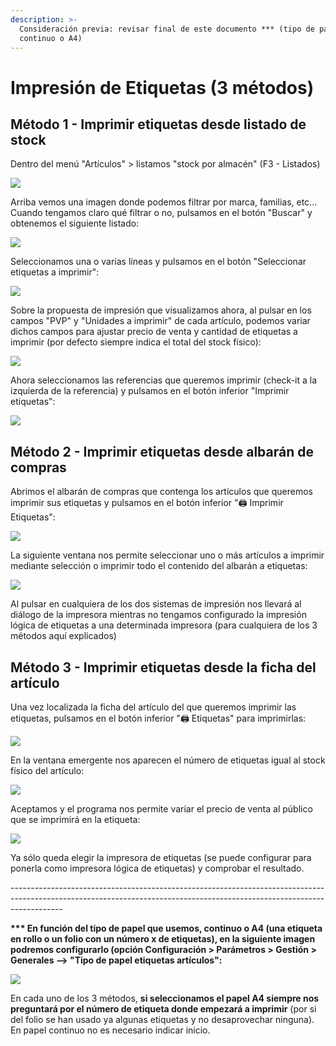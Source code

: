 ```yaml
---
description: >-
  Consideración previa: revisar final de este documento *** (tipo de papel -
  continuo o A4)
---
```


# Impresión de Etiquetas (3 métodos)

## Método 1 - Imprimir etiquetas desde listado de stock

Dentro del menú "Artículos" > listamos "stock por almacén" (F3 - Listados)

![](<../../.gitbook/assets/image (150).png>)

Arriba vemos una imagen donde podemos filtrar por marca, familias, etc... Cuando tengamos claro qué filtrar o no, pulsamos en el botón "Buscar" y obtenemos el siguiente listado:

![](<../../.gitbook/assets/image (151).png>)

Seleccionamos una o varias líneas y pulsamos en el botón "Seleccionar etiquetas a imprimir":

![](<../../.gitbook/assets/image (152).png>)

Sobre la propuesta de impresión que visualizamos ahora, al pulsar en los campos "PVP" y "Unidades a imprimir" de cada artículo, podemos variar dichos campos para ajustar precio de venta y cantidad de etiquetas a imprimir (por defecto siempre indica el total del stock físico):

![](<../../.gitbook/assets/image (153).png>)

Ahora seleccionamos las referencias que queremos imprimir (check-it a la izquierda de la referencia) y pulsamos en el botón inferior "Imprimir etiquetas":

![](<../../.gitbook/assets/image (154).png>)

## Método 2 - Imprimir etiquetas desde albarán de compras

Abrimos el albarán de compras que contenga los artículos que queremos imprimir sus etiquetas y pulsamos en el botón inferior "🖨 Imprimir Etiquetas":

![](<../../.gitbook/assets/image (156).png>)

La siguiente ventana nos permite seleccionar uno o más artículos a imprimir mediante selección o imprimir todo el contenido del albarán a etiquetas:

![](<../../.gitbook/assets/image (157).png>)

Al pulsar en cualquiera de los dos sistemas de impresión nos llevará al diálogo de la impresora mientras no tengamos configurado la impresión lógica de etiquetas a una determinada impresora (para cualquiera de los 3 métodos aquí explicados)

## Método 3 - Imprimir etiquetas desde la ficha del artículo

Una vez localizada la ficha del artículo del que queremos imprimir las etiquetas, pulsamos en el botón inferior "🖨 Etiquetas" para imprimirlas:

![](<../../.gitbook/assets/image (147).png>)

En la ventana emergente nos aparecen el número de etiquetas igual al stock físico del artículo:

![](<../../.gitbook/assets/image (148).png>)

Aceptamos y el programa nos permite variar el precio de venta al público que se imprimirá en la etiqueta:

![](<../../.gitbook/assets/image (149).png>)

Ya sólo queda elegir la impresora de etiquetas (se puede configurar para ponerla como impresora lógica de etiquetas) y comprobar el resultado.

\-------------------------------------------------------------------------------------------------------------------------------------------------------------------------

**\*\*\* En función del tipo de papel que usemos, continuo o A4 (una etiqueta en rollo o un folio con un número x de etiquetas), en la siguiente imagen podremos configurarlo (opción Configuración > Parámetros > Gestión > Generales --> "Tipo de papel etiquetas artículos":**

![](<../../.gitbook/assets/image (155).png>)

En cada uno de los 3 métodos, **si seleccionamos el papel A4 siempre nos preguntará por el número de etiqueta donde empezará a imprimir** (por si del folio se han usado ya algunas etiquetas y no desaprovechar ninguna). En papel continuo no es necesario indicar inicio.
